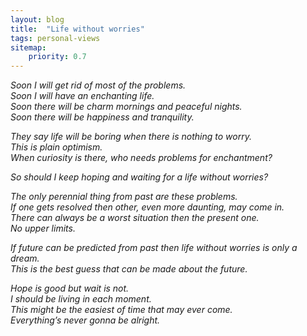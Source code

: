 ```yaml
---
layout: blog
title:  "Life without worries"
tags: personal-views
sitemap:
    priority: 0.7
---
```


<!--more-->


*Soon I will get rid of most of the problems.       
Soon I will have an enchanting life.      
Soon there will be charm mornings and peaceful nights.     
Soon there will be happiness and tranquility.*      


*They say life will be boring when there is nothing to worry.      
This is plain optimism.      
When curiosity is there, who needs problems for enchantment?*      


*So should I keep hoping and waiting for a life without worries?*      


*The only perennial thing from past are these problems.       
If one gets resolved then other, even more daunting, may come in.    
There can always be a worst situation then the present one.    
No upper limits.*        


*If future can be predicted from past then life without worries is only a dream.     
This is the best guess that can be made about the future.*      


*Hope is good but wait is not.    
I should be living in each moment.    
This might be the easiest of time that may ever come.     
Everything’s never gonna be alright.*
       

       